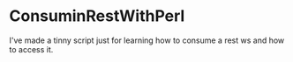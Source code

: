 # ConsuminRestWithPerl
I've made a tinny script just for learning how to consume a rest ws and how to access it.
